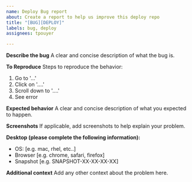 ```yaml
---
name: Deploy Bug report
about: Create a report to help us improve this deploy repo
title: "[BUG][DEPLOY]"
labels: bug, deploy
assignees: tpouyer

---
```


**Describe the bug**
A clear and concise description of what the bug is.

**To Reproduce**
Steps to reproduce the behavior:
1. Go to '...'
2. Click on '....'
3. Scroll down to '....'
4. See error

**Expected behavior**
A clear and concise description of what you expected to happen.

**Screenshots**
If applicable, add screenshots to help explain your problem.

**Desktop (please complete the following information):**
 - OS: [e.g. mac, rhel, etc..]
 - Browser [e.g. chrome, safari, firefox]
 - Snapshot [e.g. SNAPSHOT-XX-XX-XX-XX]

**Additional context**
Add any other context about the problem here.
